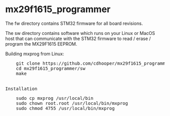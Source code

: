 # mx29f1615_programmer

The fw directory contains STM32 firmware for all board revisions.

The sw directory contains software which runs on your Linux or MacOS
host that can communicate with the STM32 firmware to read / erase / program
the MX29F1615 EEPROM.

Building mxprog from Linux:
<PRE>
    git clone https://github.com/cdhooper/mx29f1615_programmer
    cd mx29f1615_programmer/sw
    make
</PFE>

Installation
<PRE>
    sudo cp mxprog /usr/local/bin
    sudo chown root.root /usr/local/bin/mxprog
    sudo chmod 4755 /usr/local/bin/mxprog
</PRE>

